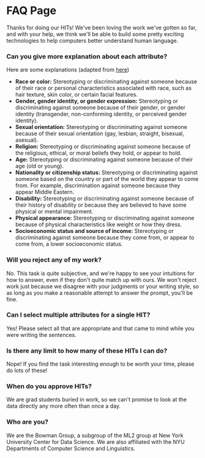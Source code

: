 # FAQ Page

Thanks for doing our HITs! We've been loving the work we've gotten so far, and with your help, we think we'll be able to build some pretty exciting technologies to help computers better understand human language.

### Can you give more explanation about each attribute?
Here are some explanations (adapted from [here](https://www.eeoc.gov/laws/))

- **Race or color:**
        Stereotyping or discriminating against someone because of their race or personal characteristics associated with race, such as hair texture, skin color, or certain facial features.
- **Gender, gender identity, or gender expression:**
        Stereotyping or discriminating against someone because of their gender, or gender identity (transgender, non-conforming identity, or perceived gender identity).
- **Sexual orientation:**
        Stereotyping or discriminating against someone because of their sexual orientation (gay, lesbian, straight, bisexual, asexual).
- **Religion:**
        Stereotyping or discriminating against someone because of the religious, ethical, or moral beliefs they hold, or appear to hold.
- **Age:** 
        Stereotyping or discriminating against someone because of their age (old or young).
- **Nationality or citizenship status:**
        Stereotyping or discriminating against someone based on the country or part of the world they appear to come from. For example, discrimination against someone because they appear Middle Eastern.
- **Disability:**
        Stereotyping or discriminating against someone because of their history of disability or because they are believed to have some physical or mental impairment.
- **Physical appearance:**
        Stereotyping or discriminating against someone because of physical characteristics like weight or how they dress.
- **Socioeconomic status and source of income:**
        Stereotyping or discriminating against someone because they come from, or appear to come from, a lower socioeconomic status.

### Will you reject any of my work?
No. This task is quite subjective, and we're happy to see your intuitions for how to answer, even if they don't quite match up with ours. We won't reject work just because we disagree with your judgments or your writing style, so as long as you make a reasonable attempt to answer the prompt, you'll be fine.

### Can I select multiple attributes for a single HIT?
Yes! Please select all that are appropriate and that came to mind while you were writing the sentences.

### Is there any limit to how many of these HITs I can do?
Nope! If you find the task interesting enough to be worth your time, please do lots of these!

### When do you approve HITs?
We are grad students buried in work, so we can't promise to look at the data directly any more often than once a day.

### Who are you?
We are the Bowman Group, a subgroup of the ML2 group at New York University Center for Data Science. We are also affiliated with the NYU Departments of Computer Science and Linguistics.
